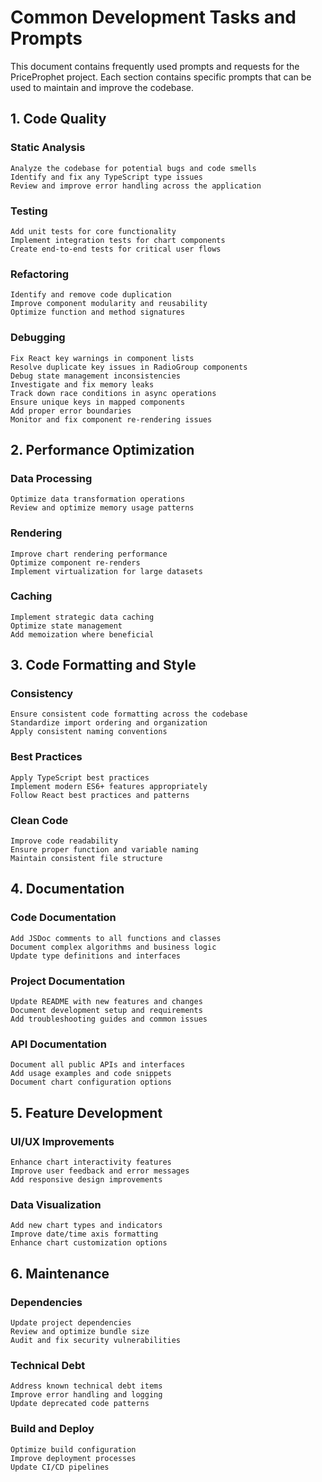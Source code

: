 # Common Development Tasks and Prompts

This document contains frequently used prompts and requests for the PriceProphet project. Each section contains specific prompts that can be used to maintain and improve the codebase.

## 1. Code Quality

### Static Analysis
```
Analyze the codebase for potential bugs and code smells
Identify and fix any TypeScript type issues
Review and improve error handling across the application
```

### Testing
```
Add unit tests for core functionality
Implement integration tests for chart components
Create end-to-end tests for critical user flows
```

### Refactoring
```
Identify and remove code duplication
Improve component modularity and reusability
Optimize function and method signatures
```

### Debugging
```
Fix React key warnings in component lists
Resolve duplicate key issues in RadioGroup components
Debug state management inconsistencies
Investigate and fix memory leaks
Track down race conditions in async operations
Ensure unique keys in mapped components
Add proper error boundaries
Monitor and fix component re-rendering issues
```

## 2. Performance Optimization

### Data Processing
```
Optimize data transformation operations
Review and optimize memory usage patterns
```

### Rendering
```
Improve chart rendering performance
Optimize component re-renders
Implement virtualization for large datasets
```

### Caching
```
Implement strategic data caching
Optimize state management
Add memoization where beneficial
```

## 3. Code Formatting and Style

### Consistency
```
Ensure consistent code formatting across the codebase
Standardize import ordering and organization
Apply consistent naming conventions
```

### Best Practices
```
Apply TypeScript best practices
Implement modern ES6+ features appropriately
Follow React best practices and patterns
```

### Clean Code
```
Improve code readability
Ensure proper function and variable naming
Maintain consistent file structure
```

## 4. Documentation

### Code Documentation
```
Add JSDoc comments to all functions and classes
Document complex algorithms and business logic
Update type definitions and interfaces
```

### Project Documentation
```
Update README with new features and changes
Document development setup and requirements
Add troubleshooting guides and common issues
```

### API Documentation
```
Document all public APIs and interfaces
Add usage examples and code snippets
Document chart configuration options
```

## 5. Feature Development

### UI/UX Improvements
```
Enhance chart interactivity features
Improve user feedback and error messages
Add responsive design improvements
```

### Data Visualization
```
Add new chart types and indicators
Improve date/time axis formatting
Enhance chart customization options
```

## 6. Maintenance

### Dependencies
```
Update project dependencies
Review and optimize bundle size
Audit and fix security vulnerabilities
```

### Technical Debt
```
Address known technical debt items
Improve error handling and logging
Update deprecated code patterns
```

### Build and Deploy
```
Optimize build configuration
Improve deployment processes
Update CI/CD pipelines
```
